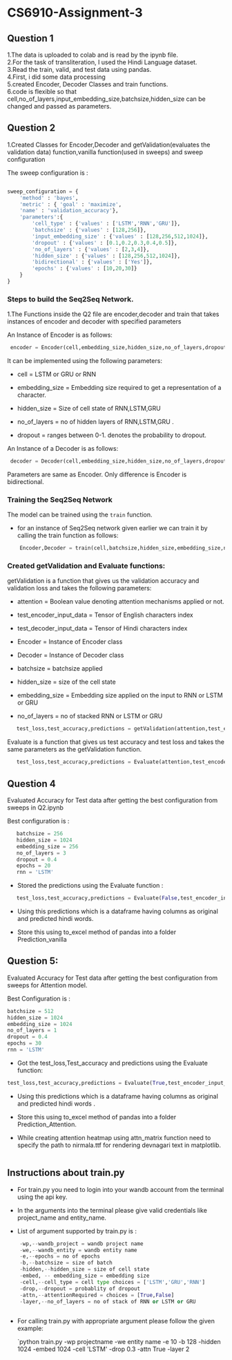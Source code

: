 # CS6910-Assignment-3

## Question 1

1.The data is uploaded to colab and is read by the ipynb file.<br>
2.For the task of transliteration, I used the Hindi Language dataset.<br>
3.Read the train, valid, and test data using pandas.<br>
4.First, i did some data processing<br>
5.created Encoder, Decoder Classes and train functions.<br>
6.code is flexible so that cell,no_of_layers,input_embedding_size,batchsize,hidden_size can be changed and passed as parameters.<br>


## Question 2

1.Created Classes for Encoder,Decoder and getValidation(evaluates the validation data) function,vanilla function(used in sweeps) and sweep configuration

The sweep configuration is :
```python

sweep_configuration = {
    'method' : 'bayes',
    'metric' : { 'goal' : 'maximize',
    'name' : 'validation_accuracy'},
    'parameters':{
        'cell_type' : {'values' : ['LSTM','RNN','GRU']},
        'batchsize' : {'values' : [128,256]},
        'input_embedding_size' : {'values' : [128,256,512,1024]},
        'dropout' : {'values' : [0.1,0.2,0.3,0.4,0.5]},
        'no_of_layers' : {'values' : [2,3,4]},
        'hidden_size' : {'values' : [128,256,512,1024]},
        'bidirectional' : {'values' : ['Yes']},
        'epochs' : {'values' : [10,20,30]}
    }
}

```

### Steps to build the Seq2Seq Network.

1.The Functions inside the Q2 file are encoder,decoder and train that takes instances of encoder and decoder with specified parameters

An Instance of Encoder is as follows:

```python
 encoder = Encoder(cell,embedding_size,hidden_size,no_of_layers,dropout)
```

It can be implemented using the following parameters:

- cell = LSTM or GRU or RNN

- embedding_size = Embedding size required to get a representation of a character.

- hidden_size = Size of cell state of RNN,LSTM,GRU

- no_of_layers = no of hidden layers of RNN,LSTM,GRU .

- dropout = ranges between 0-1. denotes the probability to dropout.


An Instance of a Decoder is as follows:

``` python
 decoder = Decoder(cell,embedding_size,hidden_size,no_of_layers,dropout,batchsize)
```
Parameters are same as Encoder. Only difference is Encoder is bidirectional.
  
### Training the Seq2Seq Network


The model can be trained using the `train` function.

- for an instance of Seq2Seq network given earlier we can train it by calling the train function as follows:

```python
    Encoder,Decoder = train(cell,batchsize,hidden_size,embedding_size,no_of_layers,dropout,epochs)
```

### Created getValidation and Evaluate functions:

getValidation is a function that gives us the validation accuracy and validation loss and  takes the following parameters:

- attention = Boolean value denoting attention mechanisms applied or not.

- test_encoder_input_data = Tensor of English characters index

- test_decoder_input_data = Tensor of Hindi characters index

- Encoder = Instance of Encoder class

- Decoder = Instance of Decoder class

- batchsize = batchsize applied

- hidden_size = size of the cell state

- embedding_size = Embedding size applied on the input to RNN or LSTM or GRU

- no_of_layers = no of stacked RNN or LSTM or GRU

``` python
   test_loss,test_accuracy,predictions = getValidation(attention,test_encoder_input_data,test_decoder_input_data,Encoder,Decoder,batchsize,hidden_size,embedding_size,no_of_layers)
```

Evaluate is a function that gives us test accuracy and test loss and takes the same parameters as the getValidation function.

``` python
   test_loss,test_accuracy,predictions = Evaluate(attention,test_encoder_input_data,test_decoder_input_data,Encoder,Decoder,batchsize,hidden_size,embedding_size,no_of_layers)

```



## Question 4

Evaluated Accuracy for Test data after getting the best configuration from sweeps in Q2.ipynb

Best configuration is :
 ``` python
    batchsize = 256
    hidden_size = 1024
    embedding_size = 256
    no_of_layers = 3
    dropout = 0.4
    epochs = 20
    rnn = 'LSTM'
 ```
 - Stored the predictions using the Evaluate function :
 
 ``` python
    test_loss,test_accuracy,predictions = Evaluate(False,test_encoder_input_data,test_decoder_input_data,Encoder,Decoder,batchsize,hidden_size,embedding_size,no_of_layers)
 ```
 - Using this predictions which is a dataframe having columns as original and predicted hindi words.
 
 - Store this using to_excel method of pandas into a folder Prediction_vanilla

## Question 5:

Evaluated Accuracy for Test data after getting the best configuration from sweeps for Attention model.

Best Configuration is :

``` python
batchsize = 512
hidden_size = 1024
embedding_size = 1024
no_of_layers = 1
dropout = 0.4
epochs = 30
rnn = 'LSTM'
```

- Got the test_loss,Test_accuracy and predictions using the Evaluate function:

``` python
test_loss,test_accuracy,predictions = Evaluate(True,test_encoder_input_data,test_decoder_input_data,Encoder1,Decoder1,batchsize,hidden_size,embedding_size,no_of_layers)
```

- Using this predictions which is a dataframe having columns as original and predicted hindi words .

- Store this using to_excel method of pandas into a folder Prediction_Attention.

- While creating attention heatmap using attn_matrix function need to specify the path to nirmala.ttf for rendering devnagari text in matplotlib.

``` python
```
  
## Instructions about train.py

- For train.py you need to login into your wandb account from the terminal using the api key.

- In the arguments into the terminal please give valid credentials like project_name and entity_name.

- List of argument supported by train.py is :

``` python
    -wp,--wandb_project = wandb project name
    -we,--wandb_entity = wandb entity name
    -e,--epochs = no of epochs
    -b,--batchsize = size of batch
    -hidden,--hidden_size = size of cell state
    -embed, -- embedding_size = embedding size
    -cell,--cell_type = cell type choices = ['LSTM','GRU','RNN']
    -drop,--dropout = probablity of dropout
    -attn,--attentionRequired = choices = [True,False]
    -layer,--no_of_layers = no of stack of RNN or LSTM or GRU
    
```

- For calling train.py with appropriate argument please follow the given example:

  `python train.py -wp projectname -we entity name -e 10 -b 128 -hidden 1024 -embed 1024 -cell 'LSTM' -drop 0.3 -attn True -layer 2 
  




  

  

  

  
  

 
